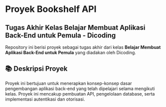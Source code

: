 # Proyek Bookshelf API
## Tugas Akhir Kelas Belajar Membuat Aplikasi Back-End untuk Pemula - Dicoding

Repository ini berisi proyek sebagai tugas akhir dari kelas **Belajar Membuat Aplikasi Back-End untuk Pemula** yang diadakan oleh Dicoding.

## 📚 Deskripsi Proyek

Proyek ini bertujuan untuk menerapkan konsep-konsep dasar pengembangan aplikasi back-end yang telah dipelajari selama mengikuti kelas. Proyek ini mencakup pembuatan API, pengelolaan database, serta implementasi autentikasi dan otorisasi.
